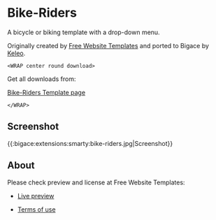 # Bike-Riders

A bicycle or biking template with a drop-down menu.

Originally created by [Free Website Templates](http://www.freewebsitetemplates.com/) and ported to Bigace by [Keleo](http://www.keleo.de).

`<WRAP center round download>`

Get all downloads from:

[Bike-Riders Template page](http://www.bigace.de/plugins/detail/58-Bike-Riders)

`</WRAP>`

## Screenshot

{{:bigace:extensions:smarty:bike-riders.jpg|Screenshot}}

## About

Please check preview and license at Free Website Templates:


*  [Live preview](http://www.freewebsitetemplates.com/preview/template2)

*  [Terms of use](http://www.freewebsitetemplates.com/termsofuse/)

